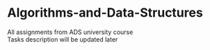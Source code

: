 # Algorithms-and-Data-Structures
All assignments from ADS university course   
Tasks description will be updated later
